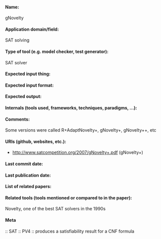 #### Name:
gNovelty

#### Application domain/field:
SAT solving

#### Type of tool (e.g. model checker, test generator):
SAT solver

#### Expected input thing:

#### Expected input format:

#### Expected output:

#### Internals (tools used, frameworks, techniques, paradigms, ...):

#### Comments:
Some versions were called R+AdaptNovelty+, gNovelty+, gNovelty++, etc

#### URIs (github, websites, etc.):
- http://www.satcompetition.org/2007/gNovelty+.pdf (gNovelty+)

#### Last commit date:

#### Last publication date:

#### List of related papers:

#### Related tools (tools mentioned or compared to in the paper):
Novelty, one of the best SAT solvers in the 1990s

#### Meta
:: SAT
:: PV4 :: produces a satisfiability result for a CNF formula